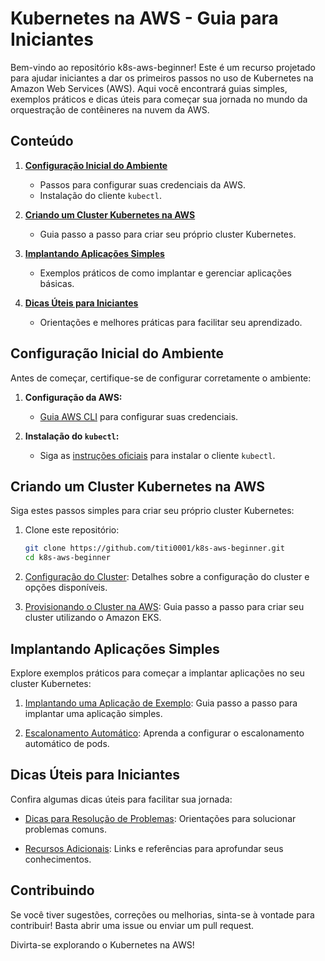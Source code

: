 # Kubernetes na AWS - Guia para Iniciantes

Bem-vindo ao repositório k8s-aws-beginner! Este é um recurso projetado para ajudar iniciantes a dar os primeiros passos no uso de Kubernetes na Amazon Web Services (AWS). Aqui você encontrará guias simples, exemplos práticos e dicas úteis para começar sua jornada no mundo da orquestração de contêineres na nuvem da AWS.

## Conteúdo

1. [**Configuração Inicial do Ambiente**](#configuração-inicial-do-ambiente)
    - Passos para configurar suas credenciais da AWS.
    - Instalação do cliente `kubectl`.

2. [**Criando um Cluster Kubernetes na AWS**](#criando-um-cluster-kubernetes-na-aws)
    - Guia passo a passo para criar seu próprio cluster Kubernetes.

3. [**Implantando Aplicações Simples**](#implantando-aplicações-simples)
    - Exemplos práticos de como implantar e gerenciar aplicações básicas.

4. [**Dicas Úteis para Iniciantes**](#dicas-úteis-para-iniciantes)
    - Orientações e melhores práticas para facilitar seu aprendizado.

## Configuração Inicial do Ambiente

Antes de começar, certifique-se de configurar corretamente o ambiente:

1. **Configuração da AWS:**
    - [Guia AWS CLI](https://docs.aws.amazon.com/cli/latest/userguide/cli-configure-files.html) para configurar suas credenciais.

2. **Instalação do `kubectl`:**
    - Siga as [instruções oficiais](https://kubernetes.io/docs/tasks/tools/install-kubectl/) para instalar o cliente `kubectl`.

## Criando um Cluster Kubernetes na AWS

Siga estes passos simples para criar seu próprio cluster Kubernetes:

1. Clone este repositório:
    ```bash
    git clone https://github.com/titi0001/k8s-aws-beginner.git
    cd k8s-aws-beginner
    ```

2. [Configuração do Cluster](docs/configuracao-cluster.md): Detalhes sobre a configuração do cluster e opções disponíveis.

3. [Provisionando o Cluster na AWS](docs/provisionamento-aws.md): Guia passo a passo para criar seu cluster utilizando o Amazon EKS.

## Implantando Aplicações Simples

Explore exemplos práticos para começar a implantar aplicações no seu cluster Kubernetes:

1. [Implantando uma Aplicação de Exemplo](examples/exemplo1/README.md): Guia passo a passo para implantar uma aplicação simples.

2. [Escalonamento Automático](examples/escalonamento-automatico/README.md): Aprenda a configurar o escalonamento automático de pods.

## Dicas Úteis para Iniciantes

Confira algumas dicas úteis para facilitar sua jornada:

- [Dicas para Resolução de Problemas](docs/dicas-resolucao-problemas.md): Orientações para solucionar problemas comuns.

- [Recursos Adicionais](docs/recursos-adicionais.md): Links e referências para aprofundar seus conhecimentos.

## Contribuindo

Se você tiver sugestões, correções ou melhorias, sinta-se à vontade para contribuir! Basta abrir uma issue ou enviar um pull request.

Divirta-se explorando o Kubernetes na AWS!
